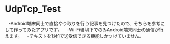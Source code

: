 # UdpTcp_Test

    -Android端末同士で直接やり取りを行う記事を見つけたので、そちらを参考にして作ってみたアプリです。
    -Wi-Fi環境下でのみAndroid端末同士の通信が行えます。
    -テキストを1対1で送受信できる機能しかつけていません。

